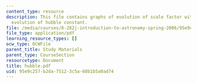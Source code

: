 ```yaml
---
content_type: resource
description: This file contains graphs of evolution of scale factor with time and
  evolution of hubble constant.
file: /media/courses/8-282j-introduction-to-astronomy-spring-2006/95e9c257b2da75123c5a68b1b5a0ad74_hubble.pdf
file_type: application/pdf
learning_resource_types: []
ocw_type: OCWFile
parent_title: Study Materials
parent_type: CourseSection
resourcetype: Document
title: hubble.pdf
uid: 95e9c257-b2da-7512-3c5a-68b1b5a0ad74
---
```

